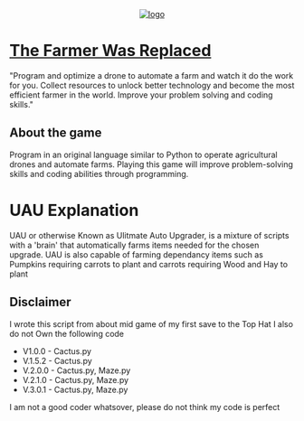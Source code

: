 <div align="center">
  <a href="https://github.com/janbocloud/TheFarmerWasReplaced/">
    <img alt="logo" src="https://cdn.akamai.steamstatic.com/steam/apps/2060160/header.jpg?t=1686987020">
  </a>
</div>

# [The Farmer Was Replaced](https://store.steampowered.com/app/2060160/The_Farmer_Was_Replaced/)
"Program and optimize a drone to automate a farm and watch it do the work for you. Collect resources to unlock better technology and become the most efficient farmer in the world. Improve your problem solving and coding skills."


## About the game
Program in an original language similar to Python to operate agricultural drones and automate farms.
Playing this game will improve problem-solving skills and coding abilities through programming.

# UAU Explanation
UAU or otherwise Known as Ulitmate Auto Upgrader, is a mixture of scripts with a 'brain' that automatically farms items needed for the chosen upgrade. UAU is also capable of farming dependancy items such as Pumpkins requiring carrots to plant and carrots requiring Wood and Hay to plant

## Disclaimer
I wrote this script from about mid game of my first save to the Top Hat
I also do not Own the following code
<ul><li>V1.0.0 - Cactus.py</li>
<li>V.1.5.2 - Cactus.py</li>
<li>V.2.0.0 - Cactus.py, Maze.py</li>
<li>V.2.1.0 - Cactus.py, Maze.py</li>
<li>V.3.0.1 - Cactus.py, Maze.py</li>
</ul>

I am not a good coder whatsover, please do not think my code is perfect

